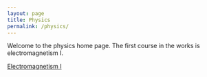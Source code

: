 ```yaml
---
layout: page
title: Physics
permalink: /physics/
---
```


Welcome to the physics home page. The first course in the works is electromagnetism I. 

<a class="page-link" href="/physics/electromagnetism-I/">Electromagnetism I</a>



